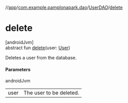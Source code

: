 //[app](../../../index.md)/[com.example.pamplonapark.dao](../index.md)/[UserDAO](index.md)/[delete](delete.md)

# delete

[androidJvm]\
abstract fun [delete](delete.md)(user: [User](../../com.example.pamplonapark.dataModels/-user/index.md))

Deletes a user from the database.

#### Parameters

androidJvm

| | |
|---|---|
| user | The user to be deleted. |

